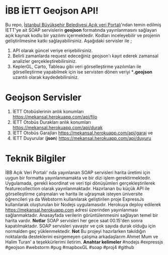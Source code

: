 # İBB İETT Geojson API!
Bu repo, [İstanbul Büyükşehir Belediyesi Açık veri Portalı](https://data.ibb.gov.tr)'ndan temin edilmiş İETT'ye ait SOAP servislerin **geojson** formatında  yayınlanmasını sağlayan açık kaynak kodlu bir yazılımı içermektedir. Kodları inceleyebilir ve projenin geliştirilmesine katkı sağlayabilirsiniz.
Aşağıdaki servisler ile ;
 1. API olarak güncel veriye erişebilirsiniz.
 2. Belirli zamanlarda request edeceğiniz geojson'ı kayıt ederek zamansal analizler 	gerçekleştirebilirsiniz. 
 3. KeplerGL, Carto, Tableau gibi veri görselleştirme yazılımları ile görselleştirme yapabilmek için ise servisten dönen veriyi ***.geojson** uzantılı olarak kaydedebilirsiniz.
# Geojson Servisler
1. İETT Otobüslerinin anlık konumları 
https://mekansal.herokuapp.com/api/filo
 2. İETT Otobüs Durakları anlık konumları 
https://mekansal.herokuapp.com/api/durak
3. İETT Otobüs Garajları
https://mekansal.herokuapp.com/api/garaj
ve 
4. İETT Duyurular (**json**)
https://mekansal.herokuapp.com/api/duyuru 

# Teknik Bilgiler
İBB Açık Veri Portalı' nda yayınlanan SOAP servisleri harita üretimi için uygun bir formatta yayınlanmamakta ve bir dizi işlem gerektirmektedir. 
Uygulamada, gerekli koordinat ve veri tipi dönüşümleri gerçekleştirilerek featurecollection olarak yayınlanmaktadır.
Hazırlanan bu küçük API ile görselleştirme çalışmaları ve harita ile uğraşmak isteyen üniversite öğrencileri ya da 
Webstorm kullanılarak geliştirilen proje ExpressJs kullanılarak oluşturulan bir Nodejs uygulamasıdır. Herokuya deploy edilerek https://mekansal.herokuapp.com adresi üzerinden yayınlanması sağlanmaktadır. Anasayfada verilerin görüntülenmesini sağlayan temel bir  harita vardır. 
**Notlar**
SOAP servisleri her gece saat 00.15'den sonra kapatılmaktadır.
SOAP servisleri yavaştır ve çok sayıda durak olduğu için normalden geç yüklenmektedir.
**Not** Bu projeyi hazırlarken takıldığın noktalarda desteklerini esirgemeyen çalışma arkadaşlarım Ahmet Mum ve Halim Turan' a teşekkürlerimi iletirim. 
**Anahtar kelimeler**
 #nodejs #expressjs #geojson #webstorm #pug #mapboxGL #soap #proj4 #github

